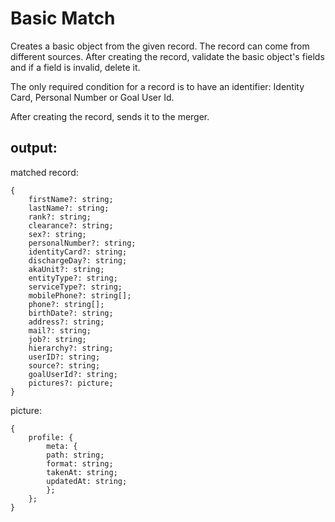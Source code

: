 # Basic Match

Creates a basic object from the given record. The record can come from different sources.
After creating the record, validate the basic object's fields and if a field is invalid, delete it.

The only required condition for a record is to have an identifier: Identity Card, Personal Number or Goal User Id.

After creating the record, sends it to the merger.

## output:

matched record:

```
{
    firstName?: string;
    lastName?: string;
    rank?: string;
    clearance?: string;
    sex?: string;
    personalNumber?: string;
    identityCard?: string;
    dischargeDay?: string;
    akaUnit?: string;
    entityType?: string;
    serviceType?: string;
    mobilePhone?: string[];
    phone?: string[];
    birthDate?: string;
    address?: string;
    mail?: string;
    job?: string;
    hierarchy?: string;
    userID?: string;
    source?: string;
    goalUserId?: string;
    pictures?: picture;
}
```

picture:

```
{
    profile: {
        meta: {
        path: string;
        format: string;
        takenAt: string;
        updatedAt: string;
        };
    };
}
```

